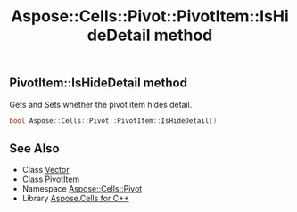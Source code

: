 ﻿---
title: Aspose::Cells::Pivot::PivotItem::IsHideDetail method
linktitle: IsHideDetail
second_title: Aspose.Cells for C++ API Reference
description: 'Aspose::Cells::Pivot::PivotItem::IsHideDetail method. Gets and Sets whether the pivot item hides detail in C++.'
type: docs
weight: 1300
url: /cpp/aspose.cells.pivot/pivotitem/ishidedetail/
---
## PivotItem::IsHideDetail method


Gets and Sets whether the pivot item hides detail.

```cpp
bool Aspose::Cells::Pivot::PivotItem::IsHideDetail()
```

## See Also

* Class [Vector](../../../aspose.cells/vector/)
* Class [PivotItem](../)
* Namespace [Aspose::Cells::Pivot](../../)
* Library [Aspose.Cells for C++](../../../)
